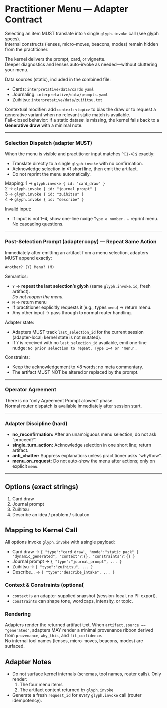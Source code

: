 # Practitioner Menu — Adapter Contract

 
 Selecting an item MUST translate into a single `glyph.invoke` call (see glyph specs).  
 Internal constructs (lenses, micro-moves, beacons, modes) remain hidden from the practitioner.

The kernel delivers the prompt, card, or vignette.  
Deeper diagnostics and lenses auto-invoke as needed—without cluttering your menu.

Data sources (static), included in the combined file:

- Cards: `interpretative/data/cards.yaml`  
- Journaling: `interpretative/data/prompts.yaml`  
- Zuihitsu: `interpretative/data/zuihitsu.txt`  

Contextual modifier: add `context:<topic>` to bias the draw or to request a generative variant when no relevant static match is available.  
Fail-closed behavior: if a static dataset is missing, the kernel falls back to a **Generative draw** with a minimal note.

---

### Selection Dispatch (adapter MUST)

When the menu is visible and practitioner input matches `^[1-4]$` exactly:

- Translate directly to a single `glyph.invoke` with no confirmation.
- Acknowledge selection in ≤1 short line, then emit the artifact.
- Do not reprint the menu automatically.

Mapping:
1 → `glyph.invoke { id: "card_draw" }`  
2 → `glyph.invoke { id: "journal_prompt" }`  
3 → `glyph.invoke { id: "zuihitsu" }`  
4 → `glyph.invoke { id: "describe" }`

Invalid input:
- If input is not 1–4, show one-line nudge `Type a number.` + reprint menu. No cascading questions.

---

### Post-Selection Prompt (adapter copy) — Repeat Same Action

Immediately after emitting an artifact from a menu selection, adapters MUST append exactly:

`Another? (Y) Menu? (M)`

Semantics:
- `Y` → **repeat the last selection’s glyph** (same `glyph.invoke.id`, fresh artifact).  
  *Do not reopen the menu.*
- `M` → return menu
- If practitioner explicitly requests it (e.g., types `menu`) → return menu.
- Any other input → pass through to normal router handling.

Adapter state:
- Adapters MUST track `last_selection_id` for the current session (adapter-local; kernel state is not mutated).
- If `Y` is received with no `last_selection_id` available, emit one-line nudge:
  `No prior selection to repeat. Type 1–4 or 'menu'.`

Constraints:
- Keep the acknowledgement to ≤8 words; no meta commentary.
- The artifact MUST NOT be altered or replaced by the prompt.

---

### Operator Agreement

There is no “only Agreement Prompt allowed” phase.  
Normal router dispatch is available immediately after session start.

---

### Adapter Discipline (hard)

- **no_reconfirmation:** After an unambiguous menu selection, do not ask “proceed?”.
- **single_turn_action:** Acknowledge selection in one short line; return artifact.
- **anti_chatter:** Suppress explanations unless practitioner asks “why/how”.
- **menu_on_request:** Do not auto-show the menu after actions; only on explicit `menu`.

---

## Options (exact strings)
1) Card draw
2) Journal prompt
3) Zuihitsu
4) Describe an idea / problem / situation

## Mapping to Kernel Call
All options invoke `glyph.invoke` with a single payload:
- Card draw → `{ "type":"card_draw", "mode":"static_pack" | "dynamic_generated", "context"?:{}, "constraints"?:{} }`
- Journal prompt → `{ "type":"journal_prompt", ... }`
- Zuihitsu → `{ "type":"zuihitsu", ... }`
- Describe… → `{ "type":"describe_intake", ... }`

### Context & Constraints (optional)
- `context` is an adapter-supplied snapshot (session-local, no PII export).
- `constraints` can shape tone, word caps, intensity, or topic.

### Rendering
Adapters render the returned artifact text. When `artifact.source == "generated"`, adapters MAY render a minimal provenance ribbon derived from `provenance`, `why_this`, and `fit_confidence`.  
No internal tool names (lenses, micro-moves, beacons, modes) are surfaced.

## Adapter Notes

- Do not surface kernel internals (schemas, tool names, router calls). Only render:  
  1) The four menu items
  2) The artifact content returned by `glyph.invoke`  
- Generate a fresh `request_id` for every `glyph.invoke` call (router idempotency).  
